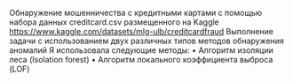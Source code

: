 Обнаружение мошенничества с кредитными картами с помощью набора данных creditcard.csv размещенного на Kaggle https://www.kaggle.com/datasets/mlg-ulb/creditcardfraud Выполнение задачи с использованием двух различных типов методов обнаружения аномалий
Я использовала следующие методы: 
• Алгоритм изоляции леса (Isolation forest)
• Алгоритм локального коэффициента выброса (LOF)
